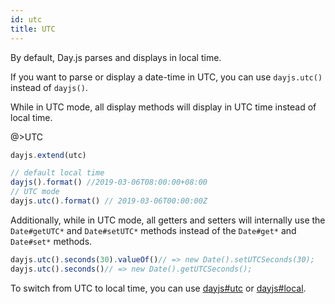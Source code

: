 ```yaml
---
id: utc
title: UTC
---
```


By default, Day.js parses and displays in local time.

If you want to parse or display a date-time in UTC, you can use `dayjs.utc()` instead of `dayjs()`.

While in UTC mode, all display methods will display in UTC time instead of local time.

@>UTC
```js
dayjs.extend(utc)

// default local time
dayjs().format() //2019-03-06T08:00:00+08:00
// UTC mode
dayjs.utc().format() // 2019-03-06T00:00:00Z
```

Additionally, while in UTC mode, all getters and setters will internally use the `Date#getUTC*` and `Date#setUTC*` methods instead of the `Date#get*` and `Date#set*` methods.

```js
dayjs.utc().seconds(30).valueOf()// => new Date().setUTCSeconds(30);
dayjs.utc().seconds()// => new Date().getUTCSeconds();
```
To switch from UTC to local time, you can use [dayjs#utc](../manipulate/utc) or [dayjs#local](../manipulate/local).
